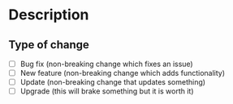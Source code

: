 # Description
<!-- Please include a summary of the changes you made by providing as much details as possible. -->

## Type of change
<!-- Select the type of change -->

- [ ] Bug fix (non-breaking change which fixes an issue)
- [ ] New feature (non-breaking change which adds functionality)
- [ ] Update (non-breaking change that updates something)
- [ ] Upgrade (this will brake something but it is worth it)

<!-- The following sections are not required, only recommended -->

<!-- ## Additional context -->
<!-- Add any other information about the fix, feature or update. If this is an upgrade explain what has change. -->
